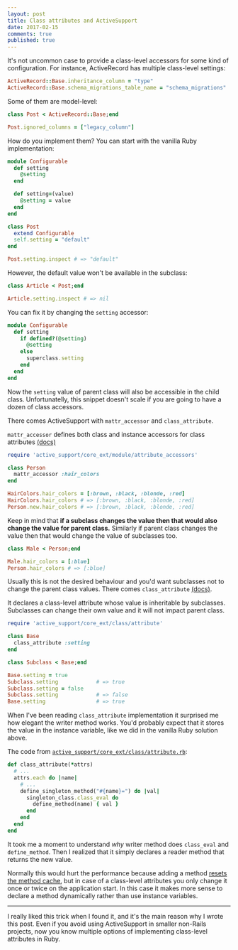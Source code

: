 ```yaml
---
layout: post
title: Class attributes and ActiveSupport
date: 2017-02-15
comments: true
published: true
---
```


It's not uncommon case to provide a class-level accessors for some kind of configuration.
For instance, ActiveRecord has multiple class-level settings:

```ruby
ActiveRecord::Base.inheritance_column = "type"
ActiveRecord::Base.schema_migrations_table_name = "schema_migrations"
```

Some of them are model-level:

```ruby
class Post < ActiveRecord::Base;end

Post.ignored_columns = ["legacy_column"]
```

How do you implement them?
You can start with the vanilla Ruby implementation:

```ruby
module Configurable
  def setting
    @setting
  end

  def setting=(value)
    @setting = value
  end
end

class Post
  extend Configurable
  self.setting = "default"
end

Post.setting.inspect # => "default"
```

However, the default value won't be available in the subclass:

```ruby
class Article < Post;end

Article.setting.inspect # => nil
```

You can fix it by changing the `setting` accessor:

```ruby
module Configurable
  def setting
    if defined?(@setting)
      @setting
    else
      superclass.setting
    end
  end
end
```

Now the `setting` value of parent class will also be accessible in the child class.
Unfortunatelly, this snippet doesn't scale if you are going to have a dozen of class accessors.

There comes ActiveSupport with `mattr_accessor` and `class_attribute`.

`mattr_accessor` defines both class and instance accessors for class attributes [(docs)](http://api.rubyonrails.org/classes/Module.html#method-i-mattr_accessor)

```ruby
require 'active_support/core_ext/module/attribute_accessors'

class Person
  mattr_accessor :hair_colors
end

HairColors.hair_colors = [:brown, :black, :blonde, :red]
HairColors.hair_colors # => [:brown, :black, :blonde, :red]
Person.new.hair_colors # => [:brown, :black, :blonde, :red]
```

Keep in mind that **if a subclass changes the value then that would also change the value for parent class.**
Similarly if parent class changes the value then that would change the value of subclasses too.

```ruby
class Male < Person;end

Male.hair_colors = [:blue]
Person.hair_colors # => [:blue]
```

Usually this is not the desired behaviour and you'd want subclasses not to change the parent class values.
There comes `class_attribute` [(docs)](http://api.rubyonrails.org/classes/Class.html#method-i-class_attribute).

It declares a class-level attribute whose value is inheritable by subclasses.
Subclasses can change their own value and it will not impact parent class.

```ruby
require 'active_support/core_ext/class/attribute'

class Base
  class_attribute :setting
end

class Subclass < Base;end

Base.setting = true
Subclass.setting            # => true
Subclass.setting = false
Subclass.setting            # => false
Base.setting                # => true
```

When I've been reading `class_attribute` implementation it surprised me how elegant the writer method works.
You'd probably expect that it stores the value in the instance variable, like we did in the vanilla Ruby solution above.

The code from [`active_support/core_ext/class/attribute.rb`](https://github.com/rails/rails/blob/94ca3e0a571dba0fe41ca18d61634c5f3aa11209/activesupport/lib/active_support/core_ext/class/attribute.rb#L87-L91):

```ruby
def class_attribute(*attrs)
  # ...
  attrs.each do |name|
    # ...
    define_singleton_method("#{name}=") do |val|
      singleton_class.class_eval do
        define_method(name) { val }
      end
    end
  end
end
```

It took me a moment to understand *why* writer method does `class_eval` and `define_method`.
Then I realized that it simply declares a reader method that returns the new value.

Normally this would hurt the performance because adding a method [resets the method cache](tmm1.net/ruby21-method-cache/),
but in case of a class-level attributes you only change it once or twice on the application start.
In this case it makes more sense to declare a method dynamically rather than use instance variables.

***

I really liked this trick when I found it, and it's the main reason why I wrote this post.
Even if you avoid using ActiveSupport in smaller non-Rails projects, now you know
multiple options of implementing class-level attributes in Ruby.
